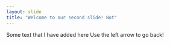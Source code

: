 ```yaml
---
layout: slide
title: "Welcome to our second slide! Not"
---
```

Some text that I have added here
Use the left arrow to go back!
